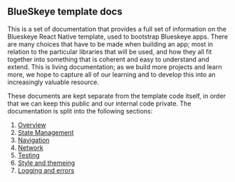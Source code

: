 BlueSkeye template docs
------------------------

This is a set of documentation that provides a full set of information on the Blueskeye React Native template, used to bootstrap Blueskeye apps. There are many choices that have to be made when building an app; most in relation to the particular libraries that will be used, and how they all fit together into something that is coherent and easy to understand and extend. This is living documentation; as we build more projects and learn more, we hope to capture all of our learning and to develop this into an increasingly valuable resource.  

These documents are kept separate from the template code itself, in order that we can keep this public and our internal code private.  The documentation is split into the following sections:

1. [Overview](/overview/index.md)
2. [State Management](/state/index.md)
3. [Navigation](/navigation/index.md)
4. [Network](/network/index.md)
5. [Testing](/testing/index.md)
6. [Style and themeing](/style/index.md)
6. [Logging and errors](/logging/index.md)
 

